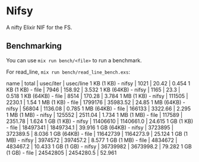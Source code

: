 # Nifsy

A nifty Elixir NIF for the FS.

## Benchmarking

You can use `mix run bench/<file>` to run a benchmark.

For read_line, `mix run bench/read_line_bench.exs`:

name                | total    | usec/iter | usec/line
1 KB (1 KB) - nifsy | 1021     | 20.42     | 0.454
1 KB (1 KB) - file  | 7946     | 158.92    | 3.532
1 KB (64KB) - nifsy | 1165     | 23.3      | 0.518
1 KB (64KB) - file  | 8514     | 170.28    | 3.784
1 MB (1 KB) - nifsy | 111505   | 2230.1    | 1.54
1 MB (1 KB) - file  | 1799176  | 35983.52  | 24.85
1 MB (64KB) - nifsy | 56804    | 1136.08   | 0.785
1 MB (64KB) - file  | 166133   | 3322.66   | 2.295
1 MB (1 MB) - nifsy | 125552   | 2511.04   | 1.734
1 MB (1 MB) - file  | 117589   | 2351.78   | 1.624
1 GB (1 KB) - nifsy | 11406610 | 1140661.0 | 24.615
1 GB (1 KB) - file  | 18497341 | 1849734.1 | 39.916
1 GB (64KB) - nifsy | 3723895  | 372389.5  | 8.036
1 GB (64KB) - file  | 11642739 | 1164273.9 | 25.124
1 GB (1 MB) - nifsy | 3974572  | 397457.2  | 8.577
1 GB (1 MB) - file  | 4834672  | 483467.2  | 10.433
1 GB (1 GB) - nifsy | 36739982 | 3673998.2 | 79.282
1 GB (1 GB) - file  | 24542805 | 2454280.5 | 52.961
